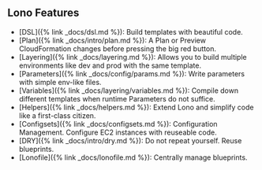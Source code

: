 ## Lono Features

* [DSL]({% link _docs/dsl.md %}): Build templates with beautiful code.
* [Plan]({% link _docs/intro/plan.md %}): A Plan or Preview CloudFormation changes before pressing the big red button.
* [Layering]({% link _docs/layering.md %}): Allows you to build multiple environments like dev and prod with the same template.
* [Parameters]({% link _docs/config/params.md %}): Write parameters with simple env-like files.
* [Variables]({% link _docs/layering/variables.md %}): Compile down different templates when runtime Parameters do not suffice.
* [Helpers]({% link _docs/helpers.md %}): Extend Lono and simplify code like a first-class citizen.
* [Configsets]({% link _docs/configsets.md %}): Configuration Management. Configure EC2 instances with reuseable code.
* [DRY]({% link _docs/intro/dry.md %}): Do not repeat yourself. Reuse blueprints.
* [Lonofile]({% link _docs/lonofile.md %}): Centrally manage blueprints.

